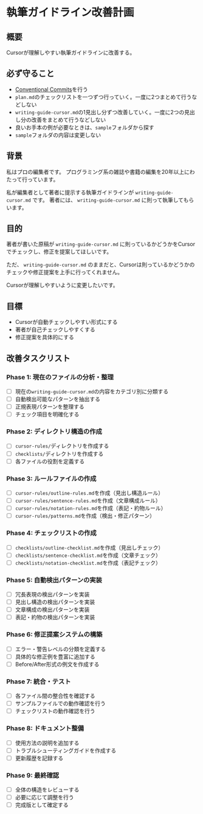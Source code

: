 # 執筆ガイドライン改善計画

## 概要

Cursorが理解しやすい執筆ガイドラインに改善する。

## 必ず守ること

- [Conventional Commits](https://www.conventionalcommits.org/ja/v1.0.0/)を行う
- `plan.md`のチェックリストを一つずつ行っていく。一度に2つまとめて行うなどしない
- `writing-guide-cursor.md`の1見出し分ずつ改善していく。一度に2つの見出し分の改善をまとめて行うなどしない
- 良いお手本の例が必要なときは、`sample`フォルダから探す
- `sample`フォルダの内容は変更しない

## 背景
私はプロの編集者です。
プログラミング系の雑誌や書籍の編集を20年以上にわたって行っています。

私が編集者として著者に提示する執筆ガイドラインが `writing-guide-cursor.md` です。
著者には、 `writing-guide-cursor.md` に則って執筆してもらいます。

## 目的
著者が書いた原稿が `writing-guide-cursor.md` に則っているかどうかをCursorでチェックし、修正を提案してほしいです。

ただ、 `writing-guide-cursor.md` のままだと、Cursorは則っているかどうかのチェックや修正提案を上手に行ってくれません。

Cursorが理解しやすいように変更したいです。

## 目標

- Cursorが自動チェックしやすい形式にする
- 著者が自己チェックしやすくする
- 修正提案を具体的にする

## 改善タスクリスト

### Phase 1: 現在のファイルの分析・整理
- [ ] 現在の`writing-guide-cursor.md`の内容をカテゴリ別に分類する
- [ ] 自動検出可能なパターンを抽出する
- [ ] 正規表現パターンを整理する
- [ ] チェック項目を明確化する

### Phase 2: ディレクトリ構造の作成
- [ ] `cursor-rules/`ディレクトリを作成する
- [ ] `checklists/`ディレクトリを作成する
- [ ] 各ファイルの役割を定義する

### Phase 3: ルールファイルの作成
- [ ] `cursor-rules/outline-rules.md`を作成（見出し構造ルール）
- [ ] `cursor-rules/sentence-rules.md`を作成（文章構成ルール）
- [ ] `cursor-rules/notation-rules.md`を作成（表記・約物ルール）
- [ ] `cursor-rules/patterns.md`を作成（検出・修正パターン）

### Phase 4: チェックリストの作成
- [ ] `checklists/outline-checklist.md`を作成（見出しチェック）
- [ ] `checklists/sentence-checklist.md`を作成（文章チェック）
- [ ] `checklists/notation-checklist.md`を作成（表記チェック）

### Phase 5: 自動検出パターンの実装
- [ ] 冗長表現の検出パターンを実装
- [ ] 見出し構造の検出パターンを実装
- [ ] 文章構成の検出パターンを実装
- [ ] 表記・約物の検出パターンを実装

### Phase 6: 修正提案システムの構築
- [ ] エラー・警告レベルの分類を定義する
- [ ] 具体的な修正例を豊富に追加する
- [ ] Before/After形式の例文を作成する

### Phase 7: 統合・テスト
- [ ] 各ファイル間の整合性を確認する
- [ ] サンプルファイルでの動作確認を行う
- [ ] チェックリストの動作確認を行う

### Phase 8: ドキュメント整備
- [ ] 使用方法の説明を追加する
- [ ] トラブルシューティングガイドを作成する
- [ ] 更新履歴を記録する

### Phase 9: 最終確認
- [ ] 全体の構造をレビューする
- [ ] 必要に応じて調整を行う
- [ ] 完成版として確定する
